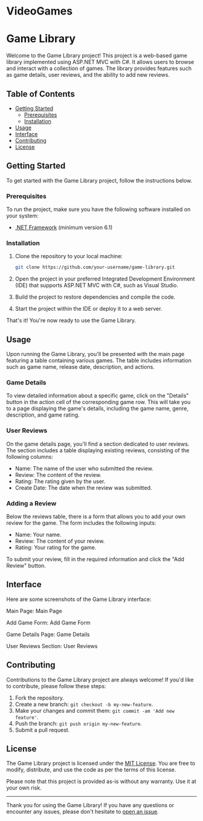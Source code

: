 # VideoGames
# Game Library

Welcome to the Game Library project! This project is a web-based game library implemented using ASP.NET MVC with C#. It allows users to browse and interact with a collection of games. The library provides features such as game details, user reviews, and the ability to add new reviews.

## Table of Contents

- [Getting Started](#getting-started)
  - [Prerequisites](#prerequisites)
  - [Installation](#installation)
- [Usage](#usage)
- [Interface](#interface)
- [Contributing](#contributing)
- [License](#license)

## Getting Started

To get started with the Game Library project, follow the instructions below.

### Prerequisites

To run the project, make sure you have the following software installed on your system:

- [.NET Framework](https://dotnet.microsoft.com/download/dotnet-framework) (minimum version 6.1)

### Installation

1. Clone the repository to your local machine:

   ```bash
   git clone https://github.com/your-username/game-library.git
   ```

2. Open the project in your preferred Integrated Development Environment (IDE) that supports ASP.NET MVC with C#, such as Visual Studio.

3. Build the project to restore dependencies and compile the code.

4. Start the project within the IDE or deploy it to a web server.

That's it! You're now ready to use the Game Library.

## Usage

Upon running the Game Library, you'll be presented with the main page featuring a table containing various games. The table includes information such as game name, release date, description, and actions.

### Game Details

To view detailed information about a specific game, click on the "Details" button in the action cell of the corresponding game row. This will take you to a page displaying the game's details, including the game name, genre, description, and game rating.

### User Reviews

On the game details page, you'll find a section dedicated to user reviews. The section includes a table displaying existing reviews, consisting of the following columns:

- Name: The name of the user who submitted the review.
- Review: The content of the review.
- Rating: The rating given by the user.
- Create Date: The date when the review was submitted.

### Adding a Review

Below the reviews table, there is a form that allows you to add your own review for the game. The form includes the following inputs:

- Name: Your name.
- Review: The content of your review.
- Rating: Your rating for the game.

To submit your review, fill in the required information and click the "Add Review" button.

## Interface
Here are some screenshots of the Game Library interface:

Main Page:
Main Page

Add Game Form:
Add Game Form

Game Details Page:
Game Details

User Reviews Section:
User Reviews

## Contributing

Contributions to the Game Library project are always welcome! If you'd like to contribute, please follow these steps:

1. Fork the repository.
2. Create a new branch: `git checkout -b my-new-feature`.
3. Make your changes and commit them: `git commit -am 'Add new feature'`.
4. Push the branch: `git push origin my-new-feature`.
5. Submit a pull request.

## License

The Game Library project is licensed under the [MIT License](LICENSE). You are free to modify, distribute, and use the code as per the terms of this license.

Please note that this project is provided as-is without any warranty. Use it at your own risk.

---

Thank you for using the Game Library! If you have any questions or encounter any issues, please don't hesitate to [open an issue](https://github.com/your-username/game-library/issues).
